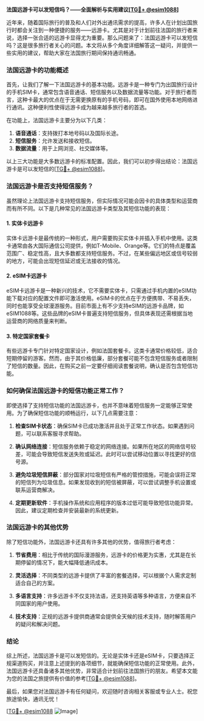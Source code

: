 **法国远游卡可以发短信吗？——全面解析与实用建议[[TG💪+ @esim1088](https://t.me/s/esim1088)]**

近年来，随着国际旅行的普及和人们对外出通讯需求的提高，许多人在计划出国旅行时都会关注到一种便捷的服务——远游卡。尤其是对于计划前往法国的旅行者来说，选择一张合适的远游卡显得尤为重要。那么问题来了：法国远游卡可以发短信吗？这是很多旅行者关心的问题。本文将从多个角度详细解答这一疑问，并提供一些实用的建议，帮助大家在法国旅行期间保持通讯畅通。

### 法国远游卡的功能概述

首先，让我们了解一下法国远游卡的基本功能。远游卡是一种专门为出国旅行设计的手机SIM卡，通常包含语音通话、短信服务以及数据流量等功能。对于旅行者而言，这种卡最大的优点在于无需更换原有的手机号码，即可在国外使用本地网络进行通讯。这种便利性使得远游卡成为越来越多旅行者的首选。

在功能上，法国远游卡主要分为以下几类：

1. **语音通话**：支持拨打本地号码以及国际长途。
2. **短信服务**：允许发送和接收短信。
3. **数据流量**：用于上网浏览、社交媒体等。

以上三大功能是大多数远游卡的标准配置。因此，我们可以初步得出结论：法国远游卡是可以发短信的[[TG💪+ @esim1088](https://t.me/s/esim1088)]。

### 法国远游卡是否支持短信服务？

虽然理论上法国远游卡支持短信服务，但实际情况可能会因卡的具体类型和运营商而有所不同。以下是几种常见的法国远游卡类型及其短信功能的表现：

#### 1. 实体卡远游卡
实体卡远游卡是最传统的一种形式，用户需要购买实体卡并插入手机中使用。这类卡通常由各大国际通信公司提供，例如T-Mobile、Orange等。它们的特点是覆盖范围广、稳定性高，且大多数都支持短信服务。不过，在某些偏远地区或信号较弱的地方，可能会出现短信延迟或无法接收的情况。

#### 2. eSIM卡远游卡
eSIM卡远游卡是一种新兴的技术，它不需要实体卡，只需通过手机内置的eSIM功能下载对应的配置文件即可激活使用。eSIM卡的优点在于方便携带、不易丢失，同时也能享受全球漫游服务。目前市面上有不少支持eSIM的远游卡品牌，如eSIM1088等。这些品牌的eSIM卡普遍支持短信服务，但具体表现还需根据当地运营商的网络质量来判断。

#### 3. 特定国家套餐卡
有些远游卡专门针对特定国家设计，例如法国套餐卡。这类卡通常价格较低，适合短期停留的游客。然而，由于其价格低廉，部分套餐可能不包含短信服务或者限制了短信的数量。因此，在购买之前一定要仔细阅读套餐说明，确认是否包含短信功能。

### 如何确保法国远游卡的短信功能正常工作？

即使选择了支持短信功能的法国远游卡，也并不意味着短信服务一定能够正常使用。为了确保短信功能的顺畅运行，以下几点需要注意：

1. **检查SIM卡状态**：确保SIM卡已成功激活并且处于正常工作状态。如果遇到问题，可以联系客服寻求帮助。
   
2. **确认网络连接**：短信服务依赖于稳定的网络连接。如果所在地区的网络信号较差，可能会导致短信发送失败或延迟。此时可以尝试移动位置以寻找更好的信号源。

3. **避免垃圾短信屏蔽**：部分国家对垃圾短信有严格的管控措施，可能会误将正常的短信列为垃圾信息。如果发现收到的短信被屏蔽，可以尝试调整手机设置或联系运营商解决。

4. **定期更新软件**：手机操作系统和应用程序的版本过低可能导致短信功能异常。因此，建议定期检查并安装最新的系统更新。

### 法国远游卡的其他优势

除了短信功能外，法国远游卡还具有许多其他的优势，值得旅行者考虑：

1. **节省费用**：相比于传统的国际漫游服务，远游卡的价格更为实惠，尤其是在长期停留的情况下，能大幅降低通讯成本。

2. **灵活选择**：不同类型的远游卡提供了丰富的套餐选择，可以根据个人需求定制适合自己的方案。

3. **多语言支持**：许多远游卡不仅支持法语，还支持英语等多种语言，方便来自不同国家的用户使用。

4. **技术支持**：正规的远游卡提供商通常会提供全天候的技术支持，随时解答用户的疑问和解决问题。

### 结论

综上所述，法国远游卡是可以发短信的。无论是实体卡还是eSIM卡，只要选择正规渠道购买，并注意上述提到的各项细节，就能确保短信功能的正常使用。此外，法国远游卡还具备诸多其他优势，非常适合计划前往法国旅行的朋友。希望本文能为您的法国之旅提供有价值的参考[[TG💪+ @esim1088](https://t.me/s/esim1088)]。

最后，如果您对法国远游卡有任何疑问，欢迎随时咨询相关客服或专业人士。祝您旅途愉快，通讯无忧！

[[TG💪+ @esim1088](https://t.me/s/esim1088) ![Image](https://i.postimg.cc/4NQfJmqS/Snipaste-2025-05-13-00-14-12.png)]